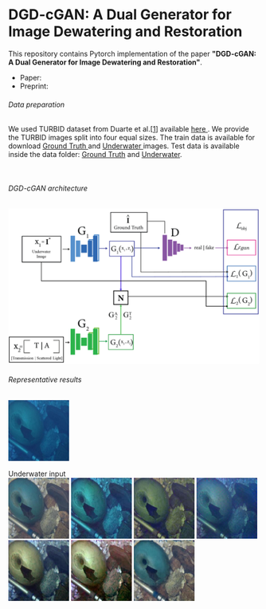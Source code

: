 # DGD-cGAN: A Dual Generator for Image Dewatering and Restoration

This repository contains Pytorch implementation of the paper **"DGD-cGAN: A Dual Generator for Image Dewatering and Restoration"**.
<ul>
  <li> Paper: </li>
  <li> Preprint:</li>
      </ul>
      
      
###### Data preparation  
We used TURBID dataset from Duarte et al.[<a href="http://amandaduarte.com.br/turbid/Turbid_Dataset.pdf" target="_blank">1</a>] available <a href="http://amandaduarte.com.br/turbid/ " target="_blank"> here </a>.
We provide the TURBID images split into four equal sizes. The train data is available for download <a href="https://drive.google.com/file/d/13yxI85JUdsbplM7-Hh8sywIXoom-6hZu/view?usp=sharing" target="_blank"> Ground Truth </a> and <a href="https://drive.google.com/file/d/1XZesr1UCuxnp0gQ3k5tESQd7tkHvCm6t/view?usp=sharing" target="_blank"> Underwater </a> images. Test data is available inside the data folder: [Ground Truth](data/Test_groundtruth.zip) and [Underwater](data/Test_underwater.zip).

<br/>

###### DGD-cGAN architecture

<img align="centre" src="https://github.com/SalPGS/DGD-cGAN/blob/edc60bc89f7738724a6907a689f28517ddeb8b3b/docs/fig1.png">

<br/>

###### Representative results

<p align="float" max-width=50%>
  <img class="imgs-1" src="https://github.com/SalPGS/DGD-cGAN/blob/8ededbb74900ddf1af11a01dd951696dd23b5ac5/docs/imgs/UNDERWATER_l2_3deepblue_31_24.jpg" width=122 height=122 max-width=50%><div position: absolute;bottom: 8px; left: 16px;>Underwater input</div>
  <img src="https://github.com/SalPGS/DGD-cGAN/blob/8ededbb74900ddf1af11a01dd951696dd23b5ac5/docs/imgs/GROUND_TRUTH_l2_3deepblue_31_24.jpg" width=122 height=122 max-width=50%>
  <img src="https://github.com/SalPGS/DGD-cGAN/blob/8ededbb74900ddf1af11a01dd951696dd23b5ac5/docs/imgs/CLAHE_l2_3deepblue_31_24.jpg" width=122 height=122 max-width=50%>
  <img src="https://github.com/SalPGS/DGD-cGAN/blob/8ededbb74900ddf1af11a01dd951696dd23b5ac5/docs/imgs/RETINEX_l2_3deepblue_31_24.jpg" width=122 height=122 max-width=50%>
  <img src="https://github.com/SalPGS/DGD-cGAN/blob/8ededbb74900ddf1af11a01dd951696dd23b5ac5/docs/imgs/FUNIE_GAN_l2_3deepblue_31_24.jpg" width=122 height=122 max-width=50%>
  <img src="https://github.com/SalPGS/DGD-cGAN/blob/8ededbb74900ddf1af11a01dd951696dd23b5ac5/docs/imgs/WATER_NET_l2_3deepblue_31_24.jpg" width=122 height=122 max-width=50%>
  <img src="https://github.com/SalPGS/DGD-cGAN/blob/8ededbb74900ddf1af11a01dd951696dd23b5ac5/docs/imgs/UGAN_l2_3deepblue_31_24.jpg" width=122 height=122 max-width=50%>
  <img src="https://github.com/SalPGS/DGD-cGAN/blob/8ededbb74900ddf1af11a01dd951696dd23b5ac5/docs/imgs/DGD_GAN_l2_3deepblue_31_24.jpg" width=122 height=122 max-width=50%>
<p/> 
   
